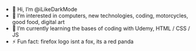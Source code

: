 - 👋 Hi, I’m @iLikeDarkMode
- 👀 I’m interested in computers, new technologies, coding, motorcycles, good food, digital art
- 🌱 I’m currently learning the bases of coding with Udemy, HTML / CSS / JS
- ⚡ Fun fact: firefox logo isnt a fox, its a red panda

<!---
iLikeDarkMode/iLikeDarkMode is a ✨ special ✨ repository because its `README.md` (this file) appears on your GitHub profile.
You can click the Preview link to take a look at your changes.
--->
